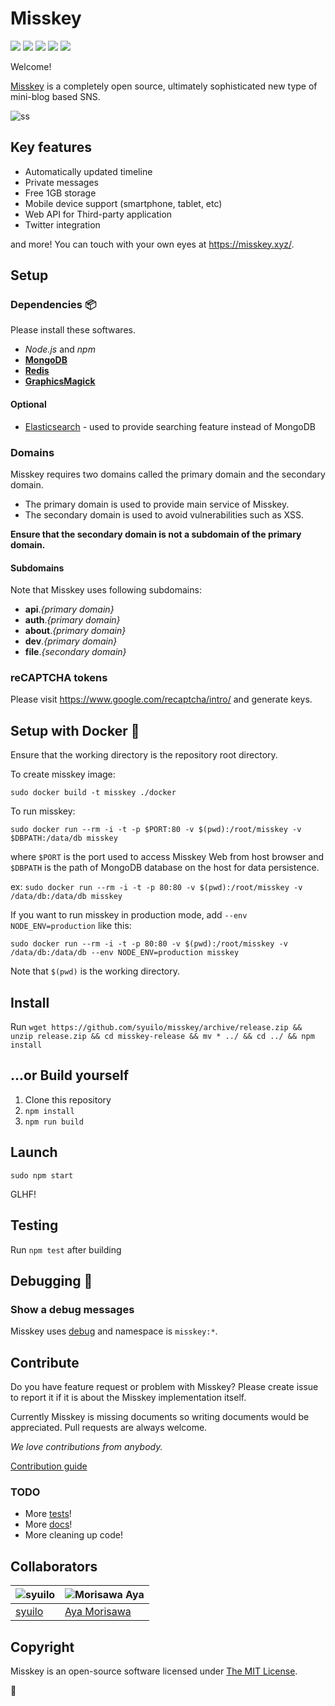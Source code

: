 Misskey
================================

[![][travis-badge]][travis-link]
[![][dependencies-badge]][dependencies-link]
[![][himawari-badge]][himasaku]
[![][sakurako-badge]][himasaku]
[![][mit-badge]][mit]

Welcome!

[Misskey](https://misskey.xyz) is a completely open source,
ultimately sophisticated new type of mini-blog based SNS.

![ss](./resources/ss.jpg)

Key features
--------------------------------
* Automatically updated timeline
* Private messages
* Free 1GB storage
* Mobile device support (smartphone, tablet, etc)
* Web API for Third-party application
* Twitter integration

and more! You can touch with your own eyes at https://misskey.xyz/.

Setup
--------------------------------
### Dependencies :package:
Please install these softwares.
* *Node.js* and *npm*
* **[MongoDB](https://www.mongodb.com/)**
* **[Redis](https://redis.io/)**
* **[GraphicsMagick](http://www.graphicsmagick.org/)**

#### Optional
* [Elasticsearch](https://www.elastic.co/) - used to provide searching feature instead of MongoDB

### Domains
Misskey requires two domains called the primary domain and the secondary domain.

* The primary domain is used to provide main service of Misskey.
* The secondary domain is used to avoid vulnerabilities such as XSS.

**Ensure that the secondary domain is not a subdomain of the primary domain.**

#### Subdomains
Note that Misskey uses following subdomains:

* **api**.*{primary domain}*
* **auth**.*{primary domain}*
* **about**.*{primary domain}*
* **dev**.*{primary domain}*
* **file**.*{secondary domain}*

### reCAPTCHA tokens
Please visit https://www.google.com/recaptcha/intro/ and generate keys.

Setup with Docker :whale:
--------------------------------
Ensure that the working directory is the repository root directory.

To create misskey image:

`sudo docker build -t misskey ./docker`

To run misskey:

`sudo docker run --rm -i -t -p $PORT:80 -v $(pwd):/root/misskey -v $DBPATH:/data/db misskey`

where `$PORT` is the port used to access Misskey Web from host browser
and `$DBPATH` is the path of MongoDB database on the host for data persistence.

ex: `sudo docker run --rm -i -t -p 80:80 -v $(pwd):/root/misskey -v /data/db:/data/db misskey`

If you want to run misskey in production mode, add `--env NODE_ENV=production` like this:

`sudo docker run --rm -i -t -p 80:80 -v $(pwd):/root/misskey -v /data/db:/data/db --env NODE_ENV=production misskey`

Note that `$(pwd)` is the working directory.

Install
--------------------------------
Run `wget https://github.com/syuilo/misskey/archive/release.zip && unzip release.zip && cd misskey-release && mv * ../ && cd ../ && npm install`

...or Build yourself
--------------------------------
1. Clone this repository
2. `npm install`
3. `npm run build`

Launch
--------------------------------
`sudo npm start`

GLHF!

Testing
--------------------------------
Run `npm test` after building

Debugging :bug:
--------------------------------
### Show a debug messages
Misskey uses [debug](https://github.com/visionmedia/debug) and namespace is `misskey:*`.

Contribute
--------------------------------
Do you have feature request or problem with Misskey?
Please create issue to report it if it is about the Misskey implementation itself.

Currently Misskey is missing documents so writing documents would be appreciated.
Pull requests are always welcome.

*We love contributions from anybody.*

[Contribution guide](./CONTRIBUTING.md)

### TODO
* More [tests](./test)!
* More [docs](./docs)!
* More cleaning up code!

Collaborators
------------------------------
| ![syuilo](https://avatars2.githubusercontent.com/u/4439005?v=3&s=70) | ![Morisawa Aya](https://avatars0.githubusercontent.com/u/10798641?v=3&s=70)
|---|---|
| [syuilo](https://syuilo.com) | [Aya Morisawa](https://github.com/ayamorisawa)|

Copyright
------------------------------
Misskey is an open-source software licensed under [The MIT License](LICENSE).

🍮

[mit]:                http://opensource.org/licenses/MIT
[mit-badge]:          https://img.shields.io/badge/license-MIT-444444.svg?style=flat-square
[travis-link]:        https://travis-ci.org/syuilo/misskey
[travis-badge]:       http://img.shields.io/travis/syuilo/misskey/master.svg?style=flat-square
[dependencies-link]:  https://gemnasium.com/syuilo/misskey
[dependencies-badge]: https://img.shields.io/gemnasium/syuilo/misskey.svg?style=flat-square
[himasaku]:           https://himasaku.net
[himawari-badge]:     https://img.shields.io/badge/%E5%8F%A4%E8%B0%B7-%E5%90%91%E6%97%A5%E8%91%B5-1684c5.svg?style=flat-square
[sakurako-badge]:     https://img.shields.io/badge/%E5%A4%A7%E5%AE%A4-%E6%AB%BB%E5%AD%90-efb02a.svg?style=flat-square
